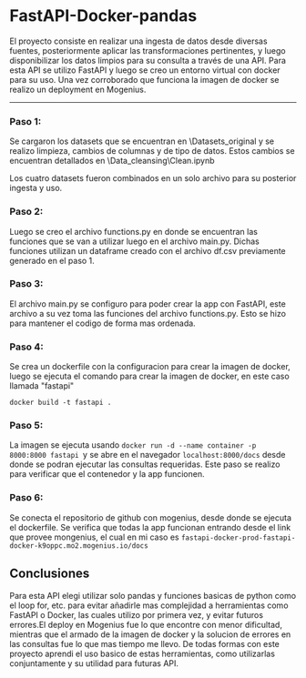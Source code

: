 # FastAPI-Docker-pandas

El proyecto consiste en realizar una ingesta de datos desde diversas fuentes, posteriormente aplicar las transformaciones  pertinentes, y luego disponibilizar los datos limpios para su consulta a través de una API. Para esta API se utilizo FastAPI y luego se creo un entorno virtual con docker para su uso. Una vez corroborado que funciona la imagen de docker se realizo un deployment en Mogenius.

---

### Paso 1:

Se cargaron los datasets que se encuentran en \Datasets_original y se realizo limpieza, cambios de columnas y de tipo de datos. Estos cambios se encuentran detallados en \Data_cleansing\Clean.ipynb

Los cuatro datasets fueron combinados en un solo archivo para su posterior ingesta y uso.

### Paso 2:

Luego se creo el archivo functions.py en donde se encuentran las funciones que se van a utilizar luego en el archivo main.py. Dichas funciones utilizan un dataframe creado con el archivo df.csv previamente generado en el paso 1.

### Paso 3:

El archivo main.py se configuro para poder crear la app con FastAPI, este archivo a su vez toma las funciones del archivo functions.py. Esto se hizo para mantener el codigo de forma mas ordenada.

### Paso 4:

Se crea un dockerfile con la configuracion para crear la imagen de docker, luego se ejecuta el comando para crear la imagen de docker, en este caso llamada "fastapi"

```
docker build -t fastapi .
```
### Paso 5:

La imagen se ejecuta usando `docker run -d --name container -p 8000:8000 fastapi `y se abre en el navegador `localhost:8000/docs` desde donde se podran ejecutar las consultas requeridas. Este paso se realizo para verificar que el contenedor y la app funcionen.

### Paso 6:

Se conecta el repositorio de github con mogenius, desde donde se ejecuta el dockerfile. Se verifica que todas la app funcionan entrando desde el link que provee mongenius, el cual en mi caso es `fastapi-docker-prod-fastapi-docker-k9oppc.mo2.mogenius.io/docs`

## Conclusiones

Para esta API elegi utilizar solo pandas y funciones basicas de python como el loop for, etc. para evitar añadirle mas complejidad a herramientas como FastAPI o Docker, las cuales utilizo por primera vez, y evitar futuros errores.El deploy en Mogenius fue lo que encontre con menor dificultad, mientras que el armado de la imagen de docker y la solucion de errores en las consultas fue lo que mas tiempo me llevo. De todas formas con este proyecto aprendi el uso basico de estas herramientas, como utilizarlas conjuntamente y su utilidad para futuras API. 
